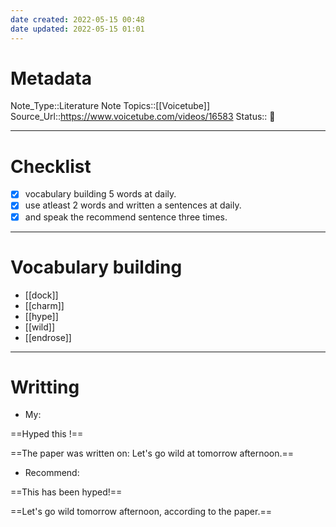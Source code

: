 ```yaml
---
date created: 2022-05-15 00:48
date updated: 2022-05-15 01:01
---
```


# Metadata

Note_Type::Literature Note
Topics::[[Voicetube]]
Source_Url::<https://www.voicetube.com/videos/16583>
Status:: 👶

---

# Checklist

- [x] vocabulary building 5 words at daily.
- [x] use atleast 2 words and written a sentences at daily.
- [x] and speak the recommend sentence three times.

---

# Vocabulary building

- [[dock]]
- [[charm]]
- [[hype]]
- [[wild]]
- [[endrose]]

---

# Writting

- My:

==Hyped this !==

==The paper was written on: Let's go wild at tomorrow afternoon.==

- Recommend:

==This has been hyped!==

==Let's go wild tomorrow afternoon, according to the paper.==
